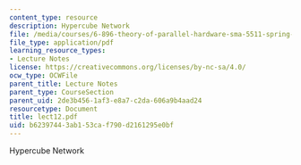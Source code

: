 ```yaml
---
content_type: resource
description: Hypercube Network
file: /media/courses/6-896-theory-of-parallel-hardware-sma-5511-spring-2004/b62397443ab153caf790d2161295e0bf_lect12.pdf
file_type: application/pdf
learning_resource_types:
- Lecture Notes
license: https://creativecommons.org/licenses/by-nc-sa/4.0/
ocw_type: OCWFile
parent_title: Lecture Notes
parent_type: CourseSection
parent_uid: 2de3b456-1af3-e8a7-c2da-606a9b4aad24
resourcetype: Document
title: lect12.pdf
uid: b6239744-3ab1-53ca-f790-d2161295e0bf
---
```

Hypercube Network